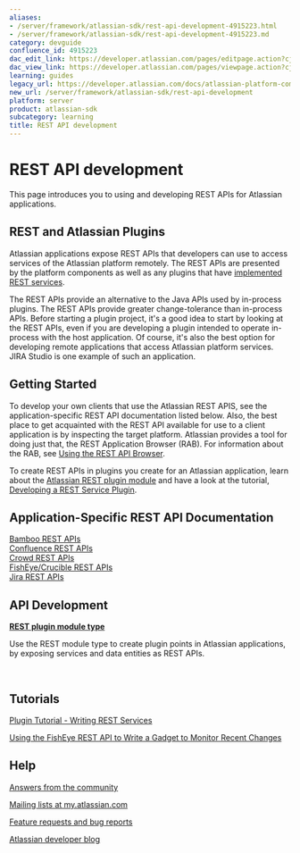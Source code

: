 ```yaml
---
aliases:
- /server/framework/atlassian-sdk/rest-api-development-4915223.html
- /server/framework/atlassian-sdk/rest-api-development-4915223.md
category: devguide
confluence_id: 4915223
dac_edit_link: https://developer.atlassian.com/pages/editpage.action?cjm=wozere&pageId=4915223
dac_view_link: https://developer.atlassian.com/pages/viewpage.action?cjm=wozere&pageId=4915223
learning: guides
legacy_url: https://developer.atlassian.com/docs/atlassian-platform-common-components/rest-api-development
new_url: /server/framework/atlassian-sdk/rest-api-development
platform: server
product: atlassian-sdk
subcategory: learning
title: REST API development
---
```

# REST API development

This page introduces you to using and developing REST APIs for Atlassian applications.

## REST and Atlassian Plugins

Atlassian applications expose REST APIs that developers can use to access services of the Atlassian platform remotely. The REST APIs are presented by the platform components as well as any plugins that have [implemented REST services](https://developer.atlassian.com/display/DOCS/Developing+a+REST+Service+Plugin). 

The REST APIs provide an alternative to the Java APIs used by in-process plugins. The REST APIs provide greater change-tolerance than in-process APIs. Before starting a plugin project, it's a good idea to start by looking at the REST APIs, even if you are developing a plugin intended to operate in-process with the host application. Of course, it's also the best option for developing remote applications that access Atlassian platform services. JIRA Studio is one example of such an application.

## Getting Started

To develop your own clients that use the Atlassian REST APIS, see the application-specific REST API documentation listed below. Also, the best place to get acquainted with the REST API available for use to a client application is by inspecting the target platform. Atlassian provides a tool for doing just that, the REST Application Browser (RAB). For information about the RAB, see [Using the REST API Browser](/server/framework/atlassian-sdk/using-the-rest-api-browser).

To create REST APIs in plugins you create for an Atlassian application, learn about the [Atlassian REST plugin module](/server/framework/atlassian-sdk/rest-plugin-module) and have a look at the tutorial, [Developing a REST Service Plugin](/server/framework/atlassian-sdk/developing-a-rest-service-plugin).

## Application-Specific REST API Documentation

[Bamboo REST APIs](https://developer.atlassian.com/display/BAMBOODEV/REST+APIs)  
[Confluence REST APIs](https://developer.atlassian.com/confdev/confluence-rest-api)  
[Crowd REST APIs](https://developer.atlassian.com/display/CROWDDEV/Overview+of+the+Crowd+REST+APIs)  
[FishEye/Crucible REST APIs](https://developer.atlassian.com/display/FECRUDEV/REST+API+Guide)  
[Jira REST APIs](https://developer.atlassian.com/display/JIRADEV/About+the+JIRA+REST+APIs)

## API Development

**[REST plugin module type](/server/framework/atlassian-sdk/rest-plugin-module)**

Use the REST module type to create plugin points in Atlassian applications, by exposing services and data entities as REST APIs.

 

## Tutorials

[Plugin Tutorial - Writing REST Services](/server/framework/atlassian-sdk/developing-a-rest-service-plugin)

[Using the FishEye REST API to Write a Gadget to Monitor Recent Changes](https://developer.atlassian.com/display/FECRUDEV/Plugin+Gadget+Tutorial+-+Using+the+FishEye+REST+API+to+Write+a+Gadget+to+Monitor+Recent+Changes)

## Help

<a href="https://answers.atlassian.com/" class="external-link">Answers from the community</a>

<a href="http://my.atlassian.com/" class="external-link">Mailing lists at my.atlassian.com</a>

<a href="https://studio.atlassian.com/browse/REST" class="external-link">Feature requests and bug reports</a>

<a href="http://blogs.atlassian.com/developer/" class="external-link">Atlassian developer blog</a>








































































































































































































































